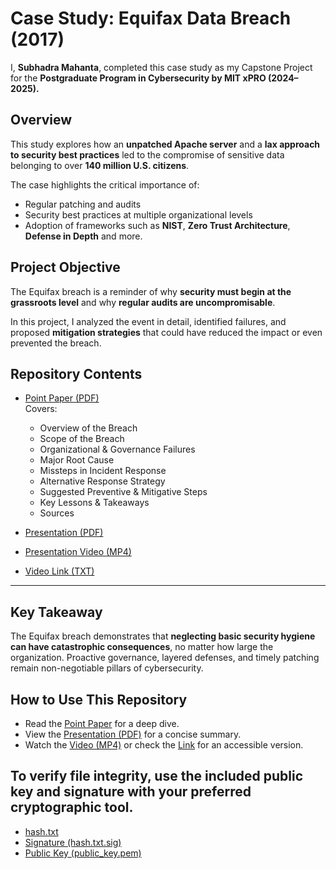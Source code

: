 # Case Study: Equifax Data Breach (2017)

I, **Subhadra Mahanta**, completed this case study as my Capstone Project for the **Postgraduate Program in Cybersecurity by MIT xPRO (2024–2025).**

## Overview
This study explores how an **unpatched Apache server** and a **lax approach to security best practices** led to the compromise of sensitive data belonging to over **140 million U.S. citizens**.  

The case highlights the critical importance of:
- Regular patching and audits  
- Security best practices at multiple organizational levels  
- Adoption of frameworks such as **NIST**, **Zero Trust Architecture**, **Defense in Depth** and more.

## Project Objective
The Equifax breach is a reminder of why **security must begin at the grassroots level** and why **regular audits are uncompromisable**.  

In this project, I analyzed the event in detail, identified failures, and proposed **mitigation strategies** that could have reduced the impact or even prevented the breach.

## Repository Contents
- [Point Paper (PDF)](Equifax%20Data%20Breach%202017%20Point%20Paper%20by%20Subhadra%20Mahanta.pdf)  
  Covers:  
  - Overview of the Breach  
  - Scope of the Breach  
  - Organizational & Governance Failures  
  - Major Root Cause  
  - Missteps in Incident Response  
  - Alternative Response Strategy  
  - Suggested Preventive & Mitigative Steps  
  - Key Lessons & Takeaways  
  - Sources  

- [Presentation (PDF)](Equifax%20Data%20Breach%202017%20Presentation.pdf)  

- [Presentation Video (MP4)](Equifax%20Data%20Breach%20Analysis.mp4)  

- [Video Link (TXT)](Presentation%20Link.txt)  

---

## Key Takeaway
The Equifax breach demonstrates that **neglecting basic security hygiene can have catastrophic consequences**, no matter how large the organization. Proactive governance, layered defenses, and timely patching remain non-negotiable pillars of cybersecurity.

## How to Use This Repository
- Read the [Point Paper](Equifax%20Data%20Breach%202017%20Point%20Paper%20by%20Subhadra%20Mahanta.pdf) for a deep dive.
- View the [Presentation (PDF)](Equifax%20Data%20Breach%202017%20Presentation.pdf) for a concise summary.
- Watch the [Video (MP4)](Equifax%20Data%20Breach%20Analysis.mp4) or check the [Link](Presentation%20Link.txt) for an accessible version.


## To verify file integrity, use the included public key and signature with your preferred cryptographic tool.
- [hash.txt](hash.txt)
- [Signature (hash.txt.sig)](hash.txt.sig)
- [Public Key (public_key.pem)](public_key.pem)


